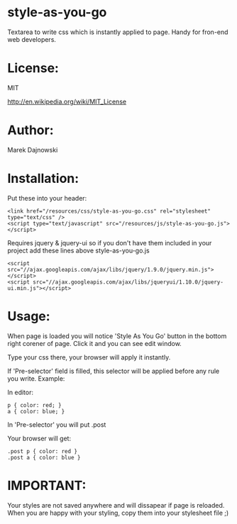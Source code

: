 style-as-you-go
===============

Textarea to write css which is instantly applied to page. Handy for fron-end web developers.

License:
========

MIT

http://en.wikipedia.org/wiki/MIT_License

Author:
=======

Marek Dajnowski

Installation:
=============

Put these into your header:

	<link href="/resources/css/style-as-you-go.css" rel="stylesheet" type="text/css" />
	<script type="text/javascript" src="/resources/js/style-as-you-go.js"></script>

Requires jquery & jquery-ui so if you don't have them included in your project add these lines above style-as-you-go.js
	
	<script src="//ajax.googleapis.com/ajax/libs/jquery/1.9.0/jquery.min.js"></script>
	<script src="//ajax.googleapis.com/ajax/libs/jqueryui/1.10.0/jquery-ui.min.js"></script>

Usage:
======

When page is loaded you will notice 'Style As You Go' button in the bottom right corener of page. Click it and you can see edit window.

Type your css there, your browser will apply it instantly.

If 'Pre-selector' field is filled, this selector will be applied before any rule you write. Example:


In editor:

	p { color: red; }
	a { color: blue; }


In 'Pre-selector' you will put .post


Your browser will get:

	.post p { color: red }
	.post a { color: blue }

IMPORTANT:
==========

Your styles are not saved anywhere and will dissapear if page is reloaded. When you are happy with your styling, copy them into your stylesheet file ;)
